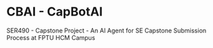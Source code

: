 # CBAI - CapBotAI
SER490 - Capstone Project - An AI Agent for SE Capstone Submission Process at FPTU HCM Campus
